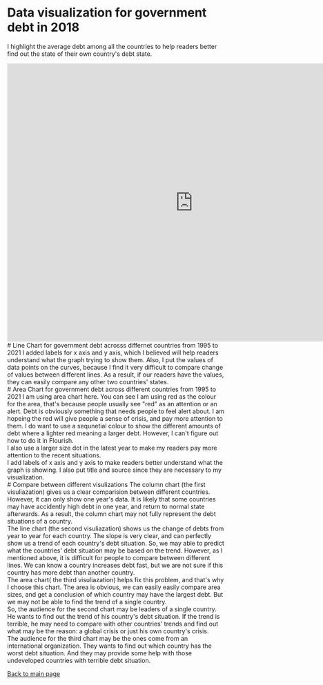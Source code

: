 # Data visualization for government debt in 2018
I highlight the average debt among all the countries to help readers better find out the state of their own country's debt state.
<iframe src="https://data.oecd.org/chart/6SlP" width="860" height="645" style="border: 0" mozallowfullscreen="true" webkitallowfullscreen="true" allowfullscreen="true"><a href="https://data.oecd.org/chart/6SlP" target="_blank">OECD Chart: General government debt, Total, % of GDP, Annual, 2018</a></iframe>
# Line Chart for government debt acrosss differnet countries from 1995 to 2021
I added labels for x axis and y axis, which I believed will help readers understand what the graph trying to show them. Also, I put the values of data points on the curves, because I find it very difficult to compare change of values between different lines. As a result, if our readers have the values, they can easily compare any other two countries' states.
<div class="flourish-embed flourish-chart" data-src="visualisation/11735154"><script src="https://public.flourish.studio/resources/embed.js"></script></div>
# Area Chart for government debt across different countries from 1995 to 2021
I am using area chart here. You can see I am using red as the colour for the area, that's because people usually see "red" as an attention or an alert. Debt is obviously something that needs people to feel alert about. I am hopeing the red will give people a sense of crisis, and pay more attention to them. I do want to use a sequnetial colour to show the different amounts of debt where a lighter red meaning a larger debt. However, I can't figure out how to do it in Flourish. <br>
I also use a larger size dot in the latest year to make my readers pay more attention to the recent situations. <br>
I add labels of x axis and y axis to make readers better understand what the graph is showing. I also put title and source since they are necessary to my visualization.
<div class="flourish-embed flourish-chart" data-src="visualisation/11735460"><script src="https://public.flourish.studio/resources/embed.js"></script></div>
# Compare between different visulizations
The column chart (the first visuliazation) gives us a clear comparision between different countries. However, it can only show one year's data. It is likely that some countries may have accidently high debt in one year, and return to normal state afterwards. As a result, the column chart may not fully represent the debt situations of a country.<br>
The line chart (the second visuliazation) shows us the change of debts from year to year for each country. The slope is very clear, and can perfectly show us a trend of each country's debt situation. So, we may able to predict what the countries' debt situation may be based on the trend. However, as I mentioned above, it is difficult for people to compare between different lines. We can know a country increases debt fast, but we are not sure if this country has more debt than another country.<br>
The area chart( the third visuliazation) helps fix this problem, and that's why I choose this chart. The area is obvious, we can easily easily compare area sizes, and get a conclusion of which country may have the largest debt. But we may not be able to find the trend of a single country.<br>
So, the audience for the second chart may be leaders of a single country. He wants to find out the trend of his country's debt situation. If the trend is terrible, he may need to compare with other countries' trends and find out what may be the reason: a global crisis or just his own country's crisis.<br>
The audience for the third chart may be the ones come from an international organization. They wants to find out which country has the worst debt situation. And they may provide some help with those undeveloped countries with terrible debt situation.<br>

[Back to main page](/README.md)
